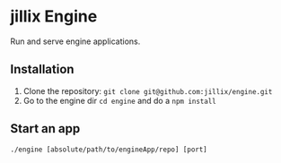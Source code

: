 # jillix Engine

Run and serve engine applications.

## Installation
1. Clone the repository: `git clone git@github.com:jillix/engine.git`
2. Go to the engine dir `cd engine` and do a `npm install`

## Start an app
`./engine [absolute/path/to/engineApp/repo] [port]`
